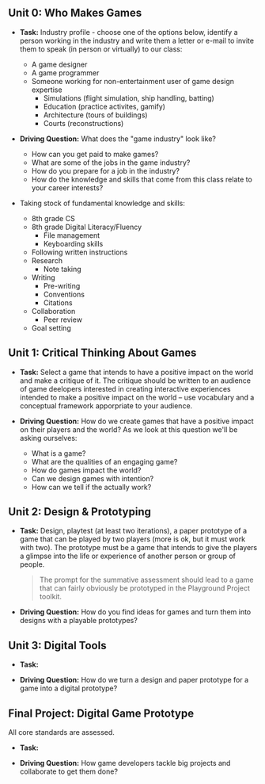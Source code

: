 ## Unit 0: Who Makes Games

* **Task:** Industry profile - choose one of the options below, identify a person working in the industry and write them a letter or e-mail to invite them to speak (in person or virtually) to our class:
  - A game designer
  - A game programmer
  - Someone working for non-entertainment user of game design expertise
    - Simulations (flight simulation, ship handling, batting)
    - Education (practice activites, gamify)
    - Architecture (tours of buildings)
    - Courts (reconstructions)


* **Driving Question:** What does the "game industry" look like?
  - How can you get paid to make games?
  - What are some of the jobs in the game industry?
  - How do you prepare for a job in the industry?
  - How do the knowledge and skills that come from this class relate to your career interests?


* Taking stock of fundamental knowledge and skills:
  - 8th grade CS
  - 8th grade Digital Literacy/Fluency
    - File management
    - Keyboarding skills
  - Following written instructions
  - Research
    - Note taking
  - Writing
    - Pre-writing
    - Conventions
    - Citations
  - Collaboration
    - Peer review
  - Goal setting

## Unit 1: Critical Thinking About Games

* **Task:** Select a game that intends to have a positive impact on the world and make a critique of it. The critique should be written to an audience of game deelopers interested in creating interactive experiences intended to make a positive impact on the world – use vocabulary and a conceptual framework apporpriate to your audience.

* **Driving Question:** How do we create games that have a positive impact on their players and the world? As we look at this question we'll be asking ourselves:
  - What is a game?
  - What are the qualities of an engaging game?
  - How do games impact the world?
  - Can we design games with intention?
  - How can we tell if the actually work?

## Unit 2: Design & Prototyping

* **Task:** Design, playtest (at least two iterations), a paper prototype of a game that can be played by two players (more is ok, but it must work with two). The prototype must be a game that intends to give the players a glimpse into the life or experience of another person or group of people.

  >The prompt for the summative assessment should lead to a game that can fairly obviously be prototyped in the Playground Project toolkit.

* **Driving Question:** How do you find ideas for games and turn them into designs with a playable prototypes?

## Unit 3: Digital Tools

* **Task:**

* **Driving Question:** How do we turn a design and paper prototype for a game into a digital prototype?

## Final Project: Digital Game Prototype

All core standards are assessed.

* **Task:**

* **Driving Question:** How game developers tackle big projects and collaborate to get them done?
